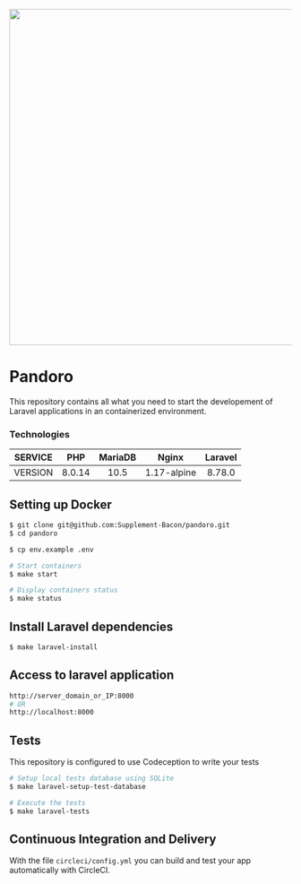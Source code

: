 <p align="center"><a href="https://supplement-bacon.com" target="_blank"><img src="https://supplement-bacon.com/images/cover2.png" width="600"></a></p>

# Pandoro
This repository contains all what you need to start the developement of Laravel applications in an containerized environment.

 
### Technologies

| SERVICE |   PHP  | MariaDB |   Nginx   | Laravel |
|:-------:|:------:|:-------:|:---------:|:-------:|
| VERSION | 8.0.14 | 10.5    |1.17-alpine| 8.78.0  |

## Setting up Docker

```bash
$ git clone git@github.com:Supplement-Bacon/pandoro.git
$ cd pandoro

$ cp env.example .env

# Start containers
$ make start

# Display containers status
$ make status
```

## Install Laravel dependencies

```bash
$ make laravel-install
```

## Access to laravel application
```bash
http://server_domain_or_IP:8000
# OR
http://localhost:8000
```

## Tests
This repository is configured to use Codeception to write your tests
```bash
# Setup local tests database using SQLite
$ make laravel-setup-test-database

# Execute the tests
$ make laravel-tests
```

## Continuous Integration and Delivery
With the file `circleci/config.yml` you can build and test your app automatically with CircleCI.
